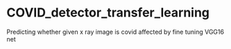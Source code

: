 # COVID_detector_transfer_learning
Predicting whether given x ray image is covid affected by fine tuning  VGG16 net 
